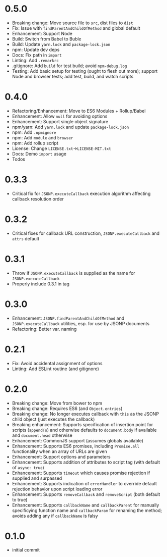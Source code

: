# 0.5.0

- Breaking change: Move source file to `src`, dist files to `dist`
- Fix: Issue with `findParentAndChildOfMethod` and global default
- Enhancement: Support Node
- Build: Switch from Babel to Buble
- Build: Update `yarn.lock` and `package-lock.json`
- npm: Update dev deps
- Docs: Fix path in `import`
- Linting: Add `.remarkrc`
- .gitignore: Add `build` for test build; avoid `npm-debug.log`
- Testing: Add basic setup for testing (ought to flesh out more);
    support Node and browser tests; add test, build, and watch scripts

# 0.4.0

- Refactoring/Enhancement: Move to ES6 Modules + Rollup/Babel
- Enhancement: Allow `null` for avoiding options
- Enhancement: Support single object signature
- npm/yarn: Add `yarn.lock` and update `package-lock.json`
- npm: Add `.npmignore`
- npm: Add `module` and `browser`
- npm: Add rollup script
- License: Change `LICENSE.txt`->`LICENSE-MIT.txt`
- Docs: Demo `import` usage
- Todos

# 0.3.3

-   Critical fix for `JSONP.executeCallback` execution algorithm affecting
    callback resolution order

# 0.3.2

-   Critical fixes for callback URL construction, `JSONP.executeCallback` and `attrs` default

# 0.3.1

-   Throw if `JSONP.executeCallback` is supplied as the name for `JSONP.executeCallback`
-   Properly include 0.3.1 in tag

# 0.3.0

-   Enhancement: `JSONP.findParentAndChildOfMethod` and `JSONP.executeCallback` utilities, esp. for use by JSONP documents
-   Refactoring: Better var. naming

# 0.2.1

-   Fix: Avoid accidental assignment of options
-   Linting: Add ESLint routine (and gitignore)

# 0.2.0

-   Breaking change: Move from bower to npm
-   Breaking change: Requires ES6 (and `Object.entries`)
-   Breaking change: No longer executes callback with `this` as the JSONP child object (just executes the callback)
-   Breaking enhancement: Supports specification of insertion point for scripts (`appendTo`) and otherwise defaults to `document.body` if available and `document.head` otherwise
-   Enhancement: CommonJS support (assumes globals available)
-   Enhancement: Supports ES6 promises, including `Promise.all` functionality when an array of URLs are given
-   Enhancement: Support options and parameters
-   Enhancement: Supports addition of attributes to script tag (with default of `async: true`)
-   Enhancement: Supports `timeout` which causes promise rejection if supplied and surpassed
-   Enhancement: Supports indication of `errorHandler` to override default rejection behavior upon script loading error
-   Enhancement: Supports `removeCallback` and `removeScript` (both default to true)
-   Enhancement: Supports `callbackName` and `callbackParent` for manually specificying function name and `callbackParam` for renaming the method; avoids adding any if `callbackName` is falsy

# 0.1.0
-   initial commit
